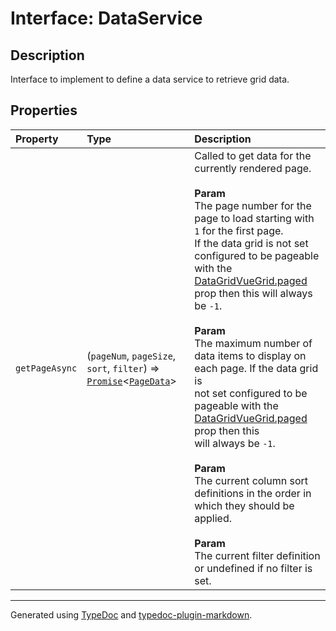 # Interface: DataService

## Description

Interface to implement to define a data service to retrieve grid data.

## Properties

| Property | Type | Description |
| :------ | :------ | :------ |
| `getPageAsync` | (`pageNum`, `pageSize`, `sort`, `filter`) => [`Promise`]( https://developer.mozilla.org/docs/Web/JavaScript/Reference/Global_Objects/Promise )\<[`PageData`](PageData.md)\> | Called to get data for the currently rendered page.<br /><br />**Param**<br />The page number for the page to load starting with `1` for the first page.<br />If the data grid is not set configured to be pageable with the [DataGridVueGrid.paged](../DataGridVueGrid/README.md)<br />prop then this will always be `-1`.<br /><br />**Param**<br />The maximum number of data items to display on each page. If the data grid is<br />not set configured to be pageable with the [DataGridVueGrid.paged](../DataGridVueGrid/README.md) prop then this<br />will always be `-1`.<br /><br />**Param**<br />The current column sort definitions in the order in which they should be applied.<br /><br />**Param**<br />The current filter definition or undefined if no filter is set. |

***

Generated using [TypeDoc](https://typedoc.org) and [typedoc-plugin-markdown](https://typedoc-plugin-markdown.org).
